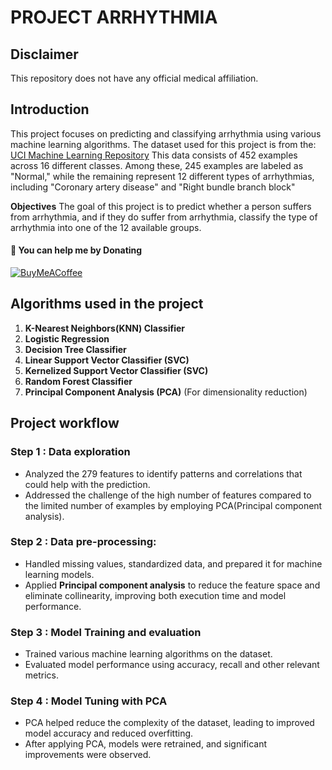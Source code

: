 

# PROJECT ARRHYTHMIA

## Disclaimer
This repository does not have any official medical affiliation.

## Introduction
This project focuses on predicting and classifying arrhythmia using various machine learning algorithms.
The dataset used for this project is from the:
[UCI Machine Learning Repository](https://archive.ics.uci.edu/ml/datasets/Arrhythmia)
This data consists of 452 examples across 16 different classes. Among these, 245 examples are labeled as "Normal," while the remaining represent 12 different types of arrhythmias, including "Coronary artery disease" and "Right bundle branch block"

**Objectives**
The goal of this project is to predict whether a person suffers from arrhythmia, and if they do suffer from arrhythmia, classify the type of arrhythmia into one of the 12 available groups.
#### 🫡 You can help me by Donating
[![BuyMeACoffee](https://img.shields.io/badge/Buy%20Me%20a%20Coffee-ffdd00?style=for-the-badge&logo=buy-me-a-coffee&logoColor=black)](https://buymeacoffee.com/heytanix)

## Algorithms used in the project
 1. **K-Nearest Neighbors(KNN) Classifier**
 2. **Logistic Regression**
 3. **Decision Tree Classifier**
 4. **Linear Support Vector Classifier (SVC)**
 5. **Kernelized Support Vector Classifier (SVC)**
 6. **Random Forest Classifier**
 7. **Principal Component Analysis (PCA)** (For dimensionality reduction)

## Project workflow

### Step 1 : Data exploration
- Analyzed the 279 features to identify patterns and correlations that could help with the prediction.
- Addressed the challenge of the high number of features compared to the limited number of examples by employing PCA(Principal component analysis).

### Step 2 : Data pre-processing:
- Handled missing values, standardized data, and prepared it for machine learning models.
- Applied **Principal component analysis** to reduce the feature space and eliminate collinearity, improving both execution time and model performance.

### Step 3 : Model Training and evaluation
- Trained various machine learning algorithms on the dataset.
- Evaluated model performance using accuracy, recall and other relevant metrics.

### Step 4 : Model Tuning with PCA
- PCA helped reduce the complexity of the dataset, leading to improved model accuracy and reduced overfitting.
-  After applying PCA, models were retrained, and significant improvements were observed.